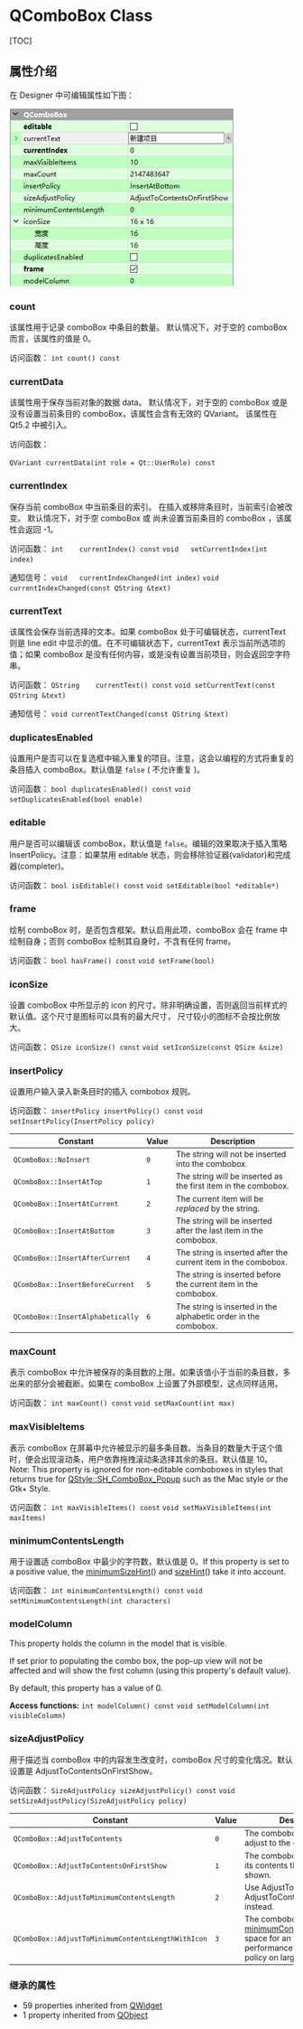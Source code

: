 # QComboBox Class

[TOC]

## 属性介绍

在 Designer 中可编辑属性如下图：

![Designer_QComboBox](images/Designer_QComboBox.png)

### count

该属性用于记录 comboBox 中条目的数量。
默认情况下，对于空的 comboBox 而言，该属性的值是 0。

访问函数：
`int count() const`

### currentData 

该属性用于保存当前对象的数据 data。
默认情况下，对于空的 comboBox 或是没有设置当前条目的 comboBox，该属性会含有无效的 QVariant。
该属性在 Qt5.2 中被引入。

访问函数：

`QVariant currentData(int role = Qt::UserRole) const`

### currentIndex

保存当前 comboBox 中当前条目的索引。
在插入或移除条目时，当前索引会被改变。
默认情况下，对于空 comboBox 或 尚未设置当前条目的 comboBox ，该属性会返回 -1。

访问函数：
`int	currentIndex() const`
`void	setCurrentIndex(int index)`

通知信号：
`void	currentIndexChanged(int index)`
`void	currentIndexChanged(const QString &text)` 

### currentText

该属性会保存当前选择的文本。如果 comboBox 处于可编辑状态，currentText 则是 line edit 中显示的值。在不可编辑状态下，currentText 表示当前所选项的值；如果 comboBox 是没有任何内容，或是没有设置当前项目，则会返回空字符串。

访问函数：
`QString	currentText() const`
`void setCurrentText(const QString &text)`

通知信号：
`void currentTextChanged(const QString &text)`

### duplicatesEnabled

设置用户是否可以在复选框中输入重复的项目。注意，这会以编程的方式将重复的条目插入 comboBox。默认值是 `false` ( 不允许重复 )。

访问函数：
`bool duplicatesEnabled() const`
`void setDuplicatesEnabled(bool enable)`

### editable

用户是否可以编辑该 comboBox，默认值是 `false`。编辑的效果取决于插入策略InsertPolicy。注意：如果禁用 editable 状态，则会移除验证器(validator)和完成器(completer)。

访问函数：
`bool isEditable() const`
`void setEditable(bool *editable*)`

### frame

绘制 comboBox 时，是否包含框架。默认启用此项，comboBox 会在 frame 中绘制自身；否则 comboBox 绘制其自身时，不含有任何 frame。

访问函数：
`bool hasFrame() const`
`void setFrame(bool)`

### iconSize

设置 comboBox 中所显示的 icon 的尺寸。除非明确设置，否则返回当前样式的默认值。这个尺寸是图标可以具有的最大尺寸， 尺寸较小的图标不会按比例放大。

访问函数：
`QSize iconSize() const`
`void setIconSize(const QSize &size)`

### insertPolicy

设置用户输入录入新条目时的插入 combobox 规则。

访问函数：
`insertPolicy insertPolicy() const`
`void setInsertPolicy(InsertPolicy policy)`

| Constant                          | Value | Description                              |
| --------------------------------- | ----- | ---------------------------------------- |
| `QComboBox::NoInsert`             | `0`   | The string will not be inserted into the combobox. |
| `QComboBox::InsertAtTop`          | `1`   | The string will be inserted as the first item in the combobox. |
| `QComboBox::InsertAtCurrent`      | `2`   | The current item will be *replaced* by the string. |
| `QComboBox::InsertAtBottom`       | `3`   | The string will be inserted after the last item in the combobox. |
| `QComboBox::InsertAfterCurrent`   | `4`   | The string is inserted after the current item in the combobox. |
| `QComboBox::InsertBeforeCurrent`  | `5`   | The string is inserted before the current item in the combobox. |
| `QComboBox::InsertAlphabetically` | `6`   | The string is inserted in the alphabetic order in the combobox. |

### maxCount

表示 comboBox 中允许被保存的条目数的上限。如果该值小于当前的条目数，多出来的部分会被截断。如果在 comboBox 上设置了外部模型，这点同样适用。

访问函数：
`int maxCount() const`
`void setMaxCount(int max)`

### maxVisibleItems

表示 comboBox 在屏幕中允许被显示的最多条目数。当条目的数量大于这个值时，便会出现滚动条，用户依靠拖拽滚动条选择其余的条目。默认值是 10。
Note: This property is ignored for non-editable comboboxes in styles that returns true for [QStyle::SH_ComboBox_Popup](https://doc.qt.io/qt-5/qstyle.html#StyleHint-enum) such as the Mac style or the Gtk+ Style.

访问函数：
`int maxVisibleItems() const`
`void setMaxVisibleItems(int maxItems)`

### minimumContentsLength

用于设置适 comboBox 中最少的字符数，默认值是 0。If this property is set to a positive value, the [minimumSizeHint](https://doc.qt.io/qt-5/qcombobox.html#minimumSizeHint)() and [sizeHint](https://doc.qt.io/qt-5/qcombobox.html#sizeHint)() take it into account.

访问函数：
`int minimumContentsLength() const`
`void setMinimumContentsLength(int characters)`

### modelColumn

This property holds the column in the model that is visible.

If set prior to populating the combo box, the pop-up view will not be affected and will show the first column (using this property's default value).

By default, this property has a value of 0.

**Access functions:**
`int modelColumn() const`
`void setModelColumn(int visibleColumn)`

### sizeAdjustPolicy

用于描述当 comboBox 中的内容发生改变时，comboBox 尺寸的变化情况。默认设置是 AdjustToContentsOnFirstShow。

访问函数：
`SizeAdjustPolicy sizeAdjustPolicy() const`
`void setSizeAdjustPolicy(SizeAdjustPolicy policy)`

| Constant                                 | Value | Description                              |
| ---------------------------------------- | ----- | ---------------------------------------- |
| `QComboBox::AdjustToContents`            | `0`   | The combobox will always adjust to the contents |
| `QComboBox::AdjustToContentsOnFirstShow` | `1`   | The combobox will adjust to its contents the first time it is shown. |
| `QComboBox::AdjustToMinimumContentsLength` | `2`   | Use AdjustToContents or AdjustToContentsOnFirstShow instead. |
| `QComboBox::AdjustToMinimumContentsLengthWithIcon` | `3`   | The combobox will adjust to [minimumContentsLength](https://doc.qt.io/qt-5/qcombobox.html#minimumContentsLength-prop) plus space for an icon. For performance reasons use this policy on large models. |

### 继承的属性

- 59 properties inherited from [QWidget](https://doc.qt.io/qt-5/qwidget.html#properties)
- 1 property inherited from [QObject](https://doc.qt.io/qt-5/qobject.html#properties)















